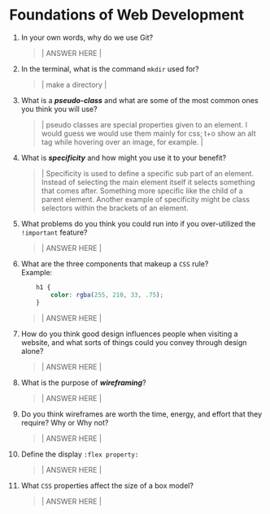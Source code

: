 # Foundations of Web Development
01. In your own words, why do we use Git?
    > | ANSWER HERE |

02. In the terminal, what is the command `mkdir` used for?
    > | make a directory |

03. What is a ***pseudo-class*** and what are some of the most common ones you think you will use?
    > | pseudo classes are special properties given to an element. I would guess we would use them mainly for css; t+o show an alt tag while hovering over an image, for example. |

04. What is ***specificity*** and how might you use it to your benefit?
    > | Specificity is used to define a specific sub part of an element. Instead of selecting the main element itself it selects something that comes after. Something more specific like the child of a parent element. Another example of specificity might be class selectors within the brackets of an element. 

05. What problems do you think you could run into if you over-utilized the `!important` feature?
    > | ANSWER HERE |

06. What are the three components that makeup a `CSS` rule? <br> Example:

    ```css
        h1 {
            color: rgba(255, 210, 33, .75);
        }
    ```

    > | ANSWER HERE |

07. How do you think good design influences people when visiting a website, and what sorts of things could you convey through design alone?
    > | ANSWER HERE |

08. What is the purpose of ***wireframing***?
    > | ANSWER HERE |

09. Do you think wireframes are worth the time, energy, and effort that they require? Why or Why not?
    > | ANSWER HERE |

10. Define the display `:flex property:`
    > | ANSWER HERE |

11. What `CSS` properties affect the size of a box model?
    > | ANSWER HERE |
